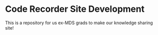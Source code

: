 Code Recorder Site Development
===

This is a repository for us ex-MDS grads to make our knowledge sharing site!